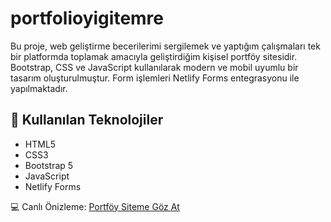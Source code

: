# portfolioyigitemre

Bu proje, web geliştirme becerilerimi sergilemek ve yaptığım çalışmaları tek bir platformda toplamak amacıyla geliştirdiğim kişisel portföy sitesidir.  
Bootstrap, CSS ve JavaScript kullanılarak modern ve mobil uyumlu bir tasarım oluşturulmuştur. Form işlemleri Netlify Forms entegrasyonu ile yapılmaktadır.

## 🚀 Kullanılan Teknolojiler
- HTML5
- CSS3
- Bootstrap 5
- JavaScript
- Netlify Forms

💻 Canlı Önizleme: [Portföy Siteme Göz At](https://yigitemrekalaoglu.netlify.app)